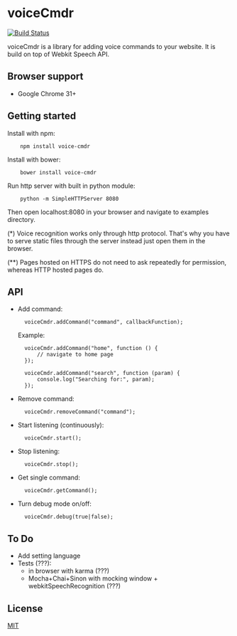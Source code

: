 # voiceCmdr

[![Build Status](https://travis-ci.org/jj09/voiceCmdr.svg?branch=master)](https://travis-ci.org/jj09/voiceCmdr)

voiceCmdr is a library for adding voice commands to your website. It is build on top of Webkit Speech API.

## Browser support

* Google Chrome 31+

## Getting started

Install with npm:

		npm install voice-cmdr

Install with bower:

		bower install voice-cmdr

Run http server with built in python module:

		python -m SimpleHTTPServer 8080

Then open localhost:8080 in your browser and navigate to examples directory.

(*) Voice recognition works only through http protocol. That's why you have to serve static files through the server instead just open them in the browser.

(**) Pages hosted on HTTPS do not need to ask repeatedly for permission, whereas HTTP hosted pages do.

## API

* Add command:

		voiceCmdr.addCommand("command", callbackFunction);

	Example:

		voiceCmdr.addCommand("home", function () {
			// navigate to home page
		});
		
		voiceCmdr.addCommand("search", function (param) {
			console.log("Searching for:", param);
		});	

* Remove command:

		voiceCmdr.removeCommand("command");

* Start listening (continuously):

		voiceCmdr.start();

* Stop listening:

		voiceCmdr.stop();

* Get single command:

		voiceCmdr.getCommand();

* Turn debug mode on/off:

		voiceCmdr.debug(true|false);

## To Do

* Add setting language
* Tests (???):
	* in browser with karma (???)
	* Mocha+Chai+Sinon with mocking window + webkitSpeechRecognition (???)
	
## License
[MIT](http://www.opensource.org/licenses/mit-license.php)